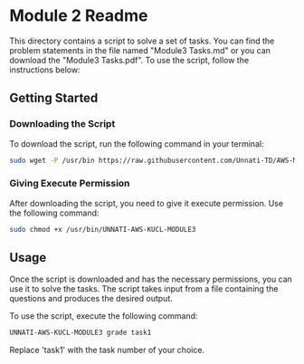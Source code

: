 # Module 2 Readme

This directory contains a script to solve a set of tasks. You can find the problem statements in the file named "Module3 Tasks.md" or you can download the "Module3 Tasks.pdf". To use the script, follow the instructions below:

## Getting Started

### Downloading the Script

To download the script, run the following command in your terminal:

```bash
sudo wget -P /usr/bin https://raw.githubusercontent.com/Unnati-TD/AWS-Modules/main/Module3/UNNATI-AWS-KUCL-MODULE3
```

### Giving Execute Permission

After downloading the script, you need to give it execute permission. Use the following command:

```bash
sudo chmod +x /usr/bin/UNNATI-AWS-KUCL-MODULE3
```

## Usage

Once the script is downloaded and has the necessary permissions, you can use it to solve the tasks. The script takes input from a file containing the questions and produces the desired output.

To use the script, execute the following command:

```bash
UNNATI-AWS-KUCL-MODULE3 grade task1
```

Replace 'task1' with the task number of your choice.

